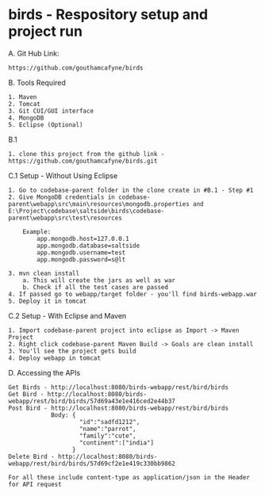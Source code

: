 # birds - Respository setup and project run

A. Git Hub Link:

	https://github.com/gouthamcafyne/birds

B. Tools Required

	1. Maven
	2. Tomcat
	3. Git CUI/GUI interface
	4. MongoDB
	5. Eclipse (Optional)

B.1

	1. clone this project from the github link - https://github.com/gouthamcafyne/birds.git
	
C.1 Setup - Without Using Eclipse

	1. Go to codebase-parent folder in the clone create in #B.1 - Step #1
	2. Give MongoDB credentials in codebase-parent\webapp\src\main\resources\mongodb.properties and E:\Project\codebase\saltside\birds\codebase-parent\webapp\src\test\resources

		Example:
			app.mongodb.host=127.0.0.1
			app.mongodb.database=saltside
			app.mongodb.username=test
			app.mongodb.password=s@lt

	3. mvn clean install
		a. This will create the jars as well as war
		b. Check if all the test cases are passed
	4. If passed go to webapp/target folder - you'll find birds-webapp.war
	5. Deploy it in tomcat

C.2 Setup - With Eclipse and Maven

	1. Import codebase-parent project into eclipse as Import -> Maven Project
	2. Right click codebase-parent Maven Build -> Goals are clean install
	3. You'll see the project gets build
	4. Deploy webapp in tomcat

D. Accessing the APIs

	Get Birds - http://localhost:8080/birds-webapp/rest/bird/birds
	Get Bird - http://localhost:8080/birds-webapp/rest/bird/birds/57d69a43e1e416ced2e44b37
	Post Bird - http://localhost:8080/birds-webapp/rest/bird/birds
				Body: {
						"id":"sadfd1212",
						"name":"parrot",
						"family":"cute",
						"continent":["india"]
					  }
	Delete Bird - http://localhost:8080/birds-webapp/rest/bird/birds/57d69cf2e1e419c330bb9862

	For all these include content-type as application/json in the Header for API request

